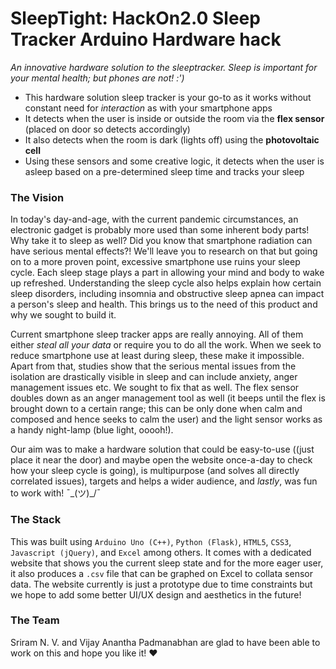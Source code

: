 # SleepTight: HackOn2.0 Sleep Tracker Arduino Hardware hack
<i>An innovative hardware solution to the sleeptracker. Sleep is important for your mental health; but phones are not! :')</i>

* This hardware solution sleep tracker is your go-to as it works without constant need for <i title="nor radiation">interaction</i> as with your smartphone apps
* It detects when the user is inside or outside the room via the **flex sensor** (placed on door so detects accordingly)
* It also detects when the room is dark (lights off) using the **photovoltaic cell**
* Using these sensors and some creative logic, it detects when the user is asleep based on a pre-determined sleep time and tracks your sleep


### The Vision
In today's day-and-age, with the current pandemic circumstances, an electronic gadget is probably more used than some inherent body parts! Why take it to sleep as well?
Did you know that smartphone radiation can have serious mental effects?! We'll leave you to research on that but going on to a more proven point, excessive smartphone use ruins your sleep cycle. Each sleep stage plays a part in allowing your mind and body to wake up refreshed. Understanding the sleep cycle also helps explain how certain sleep disorders, including insomnia and obstructive sleep apnea can impact a person's sleep and health. This brings us to the need of this product and why we sought to build it.

Current smartphone sleep tracker apps are really annoying. All of them either <i title="*ahem ahem* <enter major tech company>">steal all your data</i> or require you to do all the work. When we seek to reduce smartphone use at least during sleep, these make it impossible. Apart from that, studies show that the serious mental issues from the isolation are drastically visible in sleep and can include anxiety, anger management issues etc. We sought to fix that as well. The flex sensor doubles down as an anger management tool as well (it beeps until the flex is brought down to a certain range; this can be only done when calm and composed and hence seeks to calm the user) and the light sensor works as a handy night-lamp (blue light, ooooh!). 

Our aim was to make a hardware solution that could be easy-to-use ((just place it near the door) and maybe open the website once-a-day to check how your sleep cycle is going),  is multipurpose (and solves all directly correlated issues), targets and helps a wider audience, and <i title="most importantly (for us)">lastly</i>, was fun to work with! ¯\_(ツ)_/¯


### The Stack
This was built using `Arduino Uno (C++)`, `Python (Flask)`, `HTML5`, `CSS3`, `Javascript (jQuery)`, and `Excel` among others. It comes with a dedicated website that shows you the current sleep state and for the more eager user, it also produces a `.csv` file that can be graphed on Excel to collata sensor data. The website currently is just a prototype due to time constraints but we hope to add some better UI/UX design and aesthetics in the future!


### The Team
Sriram N. V. and Vijay Anantha Padmanabhan are glad to have been able to work on this and hope you like it! ❤

